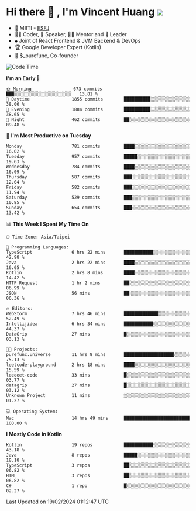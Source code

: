 # Hi there 👋 , I'm Vincent Huang ![](https://komarev.com/ghpvc/?username=Jian-Min-Huang)
- 👀 MBTI - [ESFJ](https://www.16personalities.com/esfj-personality)
- 👨‍💻 Coder, 🎤 Speaker, 👨‍🏫 Mentor and 🚀 Leader
- ♠️ Joint of React Frontend & JVM Backend & DevOps
- 🏆 Google Developer Expert (Kotlin)
- 💼 $_purefunc, Co-founder

<!--START_SECTION:waka-->
![Code Time](http://img.shields.io/badge/Code%20Time-3%2C395%20hrs%2014%20mins-blue)

**I'm an Early 🐤** 

```text
🌞 Morning                673 commits         ███░░░░░░░░░░░░░░░░░░░░░░   13.81 % 
🌆 Daytime                1855 commits        ██████████░░░░░░░░░░░░░░░   38.06 % 
🌃 Evening                1884 commits        ██████████░░░░░░░░░░░░░░░   38.65 % 
🌙 Night                  462 commits         ██░░░░░░░░░░░░░░░░░░░░░░░   09.48 % 
```
📅 **I'm Most Productive on Tuesday** 

```text
Monday                   781 commits         ████░░░░░░░░░░░░░░░░░░░░░   16.02 % 
Tuesday                  957 commits         █████░░░░░░░░░░░░░░░░░░░░   19.63 % 
Wednesday                784 commits         ████░░░░░░░░░░░░░░░░░░░░░   16.09 % 
Thursday                 587 commits         ███░░░░░░░░░░░░░░░░░░░░░░   12.04 % 
Friday                   582 commits         ███░░░░░░░░░░░░░░░░░░░░░░   11.94 % 
Saturday                 529 commits         ███░░░░░░░░░░░░░░░░░░░░░░   10.85 % 
Sunday                   654 commits         ███░░░░░░░░░░░░░░░░░░░░░░   13.42 % 
```


📊 **This Week I Spent My Time On** 

```text
🕑︎ Time Zone: Asia/Taipei

💬 Programming Languages: 
TypeScript               6 hrs 22 mins       ███████████░░░░░░░░░░░░░░   42.98 % 
Java                     2 hrs 22 mins       ████░░░░░░░░░░░░░░░░░░░░░   16.05 % 
Kotlin                   2 hrs 8 mins        ████░░░░░░░░░░░░░░░░░░░░░   14.42 % 
HTTP Request             1 hr 2 mins         ██░░░░░░░░░░░░░░░░░░░░░░░   06.99 % 
JSON                     56 mins             ██░░░░░░░░░░░░░░░░░░░░░░░   06.36 % 

🔥 Editors: 
WebStorm                 7 hrs 46 mins       █████████████░░░░░░░░░░░░   52.49 % 
Intellijidea             6 hrs 34 mins       ███████████░░░░░░░░░░░░░░   44.37 % 
DataGrip                 27 mins             █░░░░░░░░░░░░░░░░░░░░░░░░   03.13 % 

🐱‍💻 Projects: 
purefunc.universe        11 hrs 8 mins       ███████████████████░░░░░░   75.13 % 
leetcode-playground      2 hrs 18 mins       ████░░░░░░░░░░░░░░░░░░░░░   15.59 % 
leeeeet-code             33 mins             █░░░░░░░░░░░░░░░░░░░░░░░░   03.77 % 
datagrip                 27 mins             █░░░░░░░░░░░░░░░░░░░░░░░░   03.12 % 
Unknown Project          11 mins             ░░░░░░░░░░░░░░░░░░░░░░░░░   01.27 % 

💻 Operating System: 
Mac                      14 hrs 49 mins      █████████████████████████   100.00 % 
```

**I Mostly Code in Kotlin** 

```text
Kotlin                   19 repos            ███████████░░░░░░░░░░░░░░   43.18 % 
Java                     8 repos             █████░░░░░░░░░░░░░░░░░░░░   18.18 % 
TypeScript               3 repos             ██░░░░░░░░░░░░░░░░░░░░░░░   06.82 % 
HTML                     3 repos             ██░░░░░░░░░░░░░░░░░░░░░░░   06.82 % 
C#                       1 repo              █░░░░░░░░░░░░░░░░░░░░░░░░   02.27 % 
```




 Last Updated on 19/02/2024 01:12:47 UTC
<!--END_SECTION:waka-->
